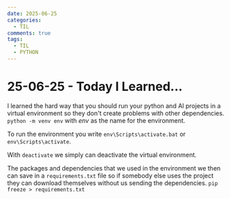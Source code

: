 ```yaml
---
date: 2025-06-25
categories:
  - TIL
comments: true
tags:
  - TIL
  - PYTHON
---
```


# 25-06-25 - Today I Learned...
I learned the hard way that you should run your python and AI projects in a virtual environment so they don't create problems with other dependencies.
`python -m venv env` with *env* as the name for the environment.

To run the environment you write `env\Scripts\activate.bat` or `env\Scripts\activate`.

With `deactivate` we simply can deactivate the virtual environment.

The packages and dependencies that we used in the environment we then can save in a `requirements.txt` file so if somebody else uses the project they can download themselves without us sending the dependencies.
`pip freeze > requirements.txt`

